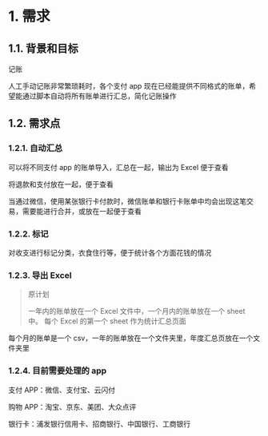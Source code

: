 # 1. 需求

## 1.1. 背景和目标

记账

人工手动记账非常繁琐耗时，各个支付 app 现在已经能提供不同格式的账单，希望能通过脚本自动将所有账单进行汇总，简化记账操作

## 1.2. 需求点

### 1.2.1. 自动汇总

可以将不同支付 app 的账单导入，汇总在一起，输出为 Excel 便于查看

将退款和支付放在一起，便于查看

当通过微信，使用某张银行卡付款时，微信账单和银行卡账单中均会出现这笔交易，需要能进行合并，或放在一起便于查看

### 1.2.2. 标记

对收支进行标记分类，衣食住行等，便于统计各个方面花钱的情况

### 1.2.3. 导出 Excel

> 原计划
>
> 一年内的账单放在一个 Excel 文件中，一个月内的账单放在一个 sheet 中。
> 每个 Excel 的第一个 sheet 作为统计汇总页面

每个月的账单是一个 csv，一年的账单放在一个文件夹里，年度汇总页放在一个文件夹里

### 1.2.4. 目前需要处理的 app

支付 APP：微信、支付宝、云闪付

购物 APP：淘宝、京东、美团、大众点评

银行卡：浦发银行信用卡、招商银行、中国银行、工商银行
